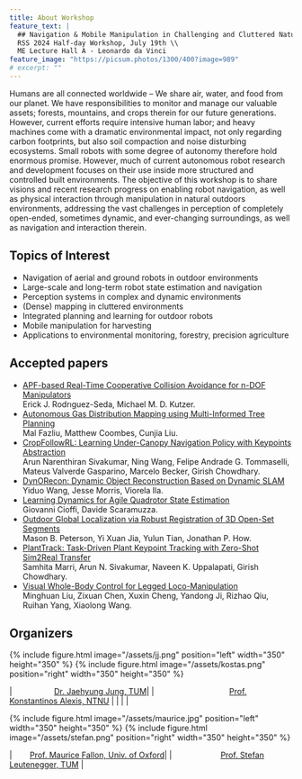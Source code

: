 ```yaml
---
title: About Workshop
feature_text: |
  ## Navigation & Mobile Manipulation in Challenging and Cluttered Natural Environments
  RSS 2024 Half-day Workshop, July 19th \\
  ME Lecture Hall A - Leonardo da Vinci
feature_image: "https://picsum.photos/1300/400?image=989"
# excerpt: ""
---
```


Humans are all connected worldwide – We share air, water, and food from our planet. We have responsibilities to monitor and manage our valuable assets; forests, mountains, and crops therein for our future generations. However, current efforts require intensive human labor; and heavy machines come with a dramatic environmental impact, not only regarding carbon footprints, but also soil compaction and noise disturbing ecosystems. Small robots with some degree of autonomy therefore hold enormous promise. However, much of current autonomous robot research and development focuses on their use inside more structured and controlled built environments. The objective of this workshop is to share visions and recent research progress on enabling robot navigation, as well as physical interaction through manipulation in natural outdoors environments, addressing the vast challenges in perception of completely open-ended, sometimes dynamic, and ever-changing surroundings, as well as navigation and interaction therein.


## Topics of Interest

- Navigation of aerial and ground robots in outdoor environments
- Large-scale and long-term robot state estimation and navigation
- Perception systems in complex and dynamic environments 
- (Dense) mapping in cluttered environments
- Integrated planning and learning for outdoor robots
- Mobile manipulation for harvesting
- Applications to environmental monitoring, forestry, precision agriculture


## Accepted papers
- [APF-based Real-Time Cooperative Collision Avoidance for n-DOF Manipulators](/assets/camera-ready/APF-manipulator_Erick.pdf)  
  Erick J. Rodrıguez-Seda, Michael M. D. Kutzer.
- [Autonomous Gas Distribution Mapping using Multi-Informed Tree Planning](/assets/camera-ready/Gas-Distribution-Mapping_Mal.pdf)  
  Mal Fazliu, Matthew Coombes, Cunjia Liu.
- [CropFollowRL: Learning Under-Canopy Navigation Policy with Keypoints Abstraction](/assets/camera-ready/CropFollowRL_Arun.pdf)  
  Arun Narenthiran Sivakumar, Ning Wang, Felipe Andrade G. Tommaselli, Mateus Valverde Gasparino, Marcelo Becker, Girish Chowdhary.
- [DynORecon: Dynamic Object Reconstruction Based on Dynamic SLAM](/assets/camera-ready/DynORecon_Yiduo.pdf)  
  Yiduo Wang, Jesse Morris, Viorela Ila.
- [Learning Dynamics for Agile Quadrotor State Estimation](/assets/camera-ready/Learning-dynamics_Cioffi.pdf)  
  Giovanni Cioffi, Davide Scaramuzza.
- [Outdoor Global Localization via Robust Registration of 3D Open-Set Segments](/assets/camera-ready/Outdoor-localization_Mason.pdf)  
  Mason B. Peterson, Yi Xuan Jia, Yulun Tian, Jonathan P. How.
- [PlantTrack: Task-Driven Plant Keypoint Tracking with Zero-Shot Sim2Real Transfer](/assets/camera-ready/Plant-track_Samhita.pdf)  
  Samhita Marri, Arun N. Sivakumar, Naveen K. Uppalapati, Girish Chowdhary.
- [Visual Whole-Body Control for Legged Loco-Manipulation](/assets/camera-ready/Visual-Whole-Body-Eric.pdf)  
  Minghuan Liu, Zixuan Chen, Xuxin Cheng, Yandong Ji, Rizhao Qiu, Ruihan Yang, Xiaolong Wang.


<!-- option+space for non-breaking spaces -->
## Organizers
{% include figure.html image="/assets/jj.png" position="left" width="350" height="350" %}
{% include figure.html image="/assets/kostas.png" position="right" width="350" height="350" %}

|                   [Dr. Jaehyung Jung, TUM](https://srl.cit.tum.de/members/juja)| |                                  [Prof. Konstantinos Alexis, NTNU](https://www.ntnu.edu/employees/konstantinos.alexis) |
| | |



{% include figure.html image="/assets/maurice.jpg" position="left" width="350" height="350" %}
{% include figure.html image="/assets/stefan.png" position="right" width="350" height="350" %}

|        [Prof. Maurice Fallon, Univ. of Oxford](https://ori.ox.ac.uk/people/maurice-fallon/)| |                      [Prof. Stefan Leutenegger, TUM](https://www.professoren.tum.de/leutenegger-stefan) |


<!-- - Available as a **theme gem** and **GitHub Pages** theme
- Clear and elegant design that can be used out of the box or as solid starting point
- Tested in all major browsers, including **IE and Edge**
- Built in **Service Worker** so it can work offline and on slow connections
- **Configurable colours** and typography in a single settings file
- Extensive set of **shortcodes** to include various elements; such as buttons, icons, figure images and more
- Solid **typographic framework** from [Sassline](https://sassline.com/)
- Configurable navigation via a single file
- Modular Jekyll components
- Post category support in the form of a single post index page grouped by category
- Built in live search using JavaScript
- **Contact form** built in using [Formspree](https://formspree.io/)
- Designed with **[Siteleaf](https://www.siteleaf.com/)** in mind
- Has 9 of the most popular networks as performant sharing buttons
- Has documentation -->

<!-- ## Examples

Here are a few examples of Alembic out in the wild being used in a variety of ways:

- [bawejakunal.github.io](https://bawejakunal.github.io/)
- [case2111.github.io](https://case2111.github.io/)
- [karateca.org](https://www.karateca.org/)

## Installation

### Quick setup

To give you a running start I've put together some starter kits that you can download, fork or even deploy immediately:

- ⚗️🍨 Vanilla Jekyll starter kit  
  [![Deploy to Netlify](https://www.netlify.com/img/deploy/button.svg)](https://app.netlify.com/start/deploy?repository=https://github.com/daviddarnes/alembic-kit){:style="background: none"}
- ⚗️🌲 Forestry starter kit  
  [![Deploy to Forestry](https://assets.forestry.io/import-to-forestry.svg)](https://app.forestry.io/quick-start?repo=daviddarnes/alembic-forestry-kit&engine=jekyll){:style="background: none"}  
  [![Deploy to Netlify](https://www.netlify.com/img/deploy/button.svg)](https://app.netlify.com/start/deploy?repository=https://github.com/daviddarnes/alembic-forestry-kit){:style="background: none"}
- ⚗️💠 Netlify CMS starter kit  
  [![Deploy to Netlify](https://www.netlify.com/img/deploy/button.svg)](https://app.netlify.com/start/deploy?repository=https://github.com/daviddarnes/alembic-netlifycms-kit&stack=cms){:style="background: none"}

- ⚗️:octocat: GitHub Pages with remote theme kit  
  {% include button.html text="Download kit" link="https://github.com/daviddarnes/alembic-kit/archive/remote-theme.zip" color="#24292e" %}
- ⚗️🚀 Stackbit starter kit  
  [![Create with Stackbit](https://assets.stackbit.com/badge/create-with-stackbit.svg)](https://app.stackbit.com/create?theme=https://github.com/daviddarnes/alembic-stackbit-kit){:style="background: none"}

### As a Jekyll theme

1. Add `gem "alembic-jekyll-theme"` to your `Gemfile` to add the theme as a dependancy
2. Run the command `bundle install` in the root of project to install the theme and its dependancies
3. Add `theme: alembic-jekyll-theme` to your `_config.yml` file to set the site theme
4. Run `bundle exec jekyll serve` to build and serve your site
5. Done! Use the [configuration](#configuration) documentation and the example [`_config.yml`](https://github.com/daviddarnes/alembic/blob/master/_config.yml) file to set things like the navigation, contact form and social sharing buttons

### As a GitHub Pages remote theme

1. Add `gem "jekyll-remote-theme"` to your `Gemfile` to add the theme as a dependancy
2. Run the command `bundle install` in the root of project to install the jekyll remote theme gem as a dependancy
3. Add `jekyll-remote-theme` to the list of `plugins` in your `_config.yml` file
4. Add `remote_theme: daviddarnes/alembic@main` to your `_config.yml` file to set the site theme
5. Run `bundle exec jekyll serve` to build and serve your site
6. Done! Use the [configuration](#configuration) documentation and the example [`_config.yml`](https://github.com/daviddarnes/alembic/blob/master/_config.yml) file to set things like the navigation, contact form and social sharing buttons

### As a Boilerplate / Fork

_(deprecated, not recommended)_

1. [Fork the repo](https://github.com/daviddarnes/alembic#fork-destination-box)
2. Replace the `Gemfile` with one stating all the gems used in your project
3. Delete the following unnecessary files/folders: `.github`, `LICENSE`, `screenshot.png`, `CNAME` and `alembic-jekyll-theme.gemspec`
4. Run the command `bundle install` in the root of project to install the jekyll remote theme gem as a dependancy
5. Run `bundle exec jekyll serve` to build and serve your site
6. Done! Use the [configuration](#configuration) documentation and the example [`_config.yml`](https://github.com/daviddarnes/alembic/blob/master/_config.yml) file to set things like the navigation, contact form and social sharing buttons

## Customising

When using Alembic as a theme means you can take advantage of the file overriding method. This allows you to overwrite any file in this theme with your own custom file, by matching the file name and path. The most common example of this would be if you want to add your own styles or change the core style settings.

To add your own styles copy the [`styles.scss`](https://github.com/daviddarnes/alembic/blob/master/assets/styles.scss) into your own project with the same file path (`assets/styles.scss`). From there you can add your own styles, you can even optionally ignore the theme styles by removing the `@import "alembic";` line.

If you're looking to set your own colours and fonts you can overwrite them by matching the variable names from the [`_settings.scss`](https://github.com/daviddarnes/alembic/blob/master/_sass/_settings.scss) file in your own `styles.scss`, make sure to state them before the `@import "alembic";` line so they take effect. The settings are a mixture of custom variables and settings from [Sassline](https://medium.com/@jakegiltsoff/sassline-v2-0-e424b2881e7e) - follow the link to find out how to configure the typographic settings. -->


